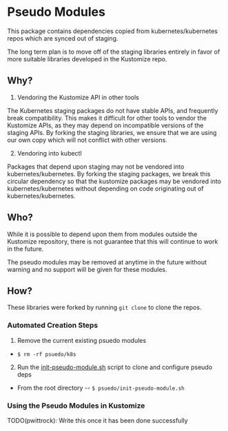 # Pseudo Modules

This package contains dependencies copied from kubernetes/kubernetes repos which
are synced out of staging.

The long term plan is to move off of the staging libraries entirely in favor of
more suitable libraries developed in the Kustomize repo.

## Why?

1. Vendoring the Kustomize API in other tools

The Kubernetes staging packages do not have stable APIs, and frequently break compatibility.
This makes it difficult for other tools to vendor the Kustomize APIs, as they may depend
on incompatible versions of the staging APIs.  By forking the staging libraries, we
ensure that we are using our own copy which will not conflict with other versions.

2. Vendoring into kubectl

Packages that depend upon staging may not be vendored into kubernetes/kubernetes.  By forking
the staging packages, we break this circular dependency so that the kustomize packages may
be vendored into kubernetes/kubernetes without depending on code originating out of
kubernetes/kubernetes.

## Who?

While it is possible to depend upon them from modules outside the Kustomize repository,
there is not guarantee that this will continue to work in the future.

The pseudo modules may be removed at anytime in the future without warning and no
support will be given for these modules.

## How?

These libraries were forked by running `git clone` to clone the repos.

### Automated Creation Steps

1. Remove the current existing psuedo modules
  - `$ rm -rf psuedo/k8s`
2. Run the [init-pseudo-module.sh](init-pseudo-module.sh) script to clone and configure pseudo deps
  - From the root directory -- `$ psuedo/init-pseudo-module.sh`

### Using the Pseudo Modules in Kustomize

TODO(pwittrock): Write this once it has been done successfully
